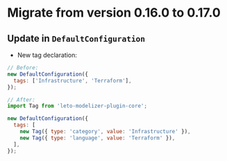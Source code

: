 # Migrate from version 0.16.0 to 0.17.0

## Update in `DefaultConfiguration`

- New tag declaration:

```js
// Before:
new DefaultConfiguration({
  tags: ['Infrastructure', 'Terraform'],
});

// After:
import Tag from 'leto-modelizer-plugin-core';

new DefaultConfiguration({
  tags: [
    new Tag({ type: 'category', value: 'Infrastructure' }),
    new Tag({ type: 'language', value: 'Terraform' }),
  ],
});
```
